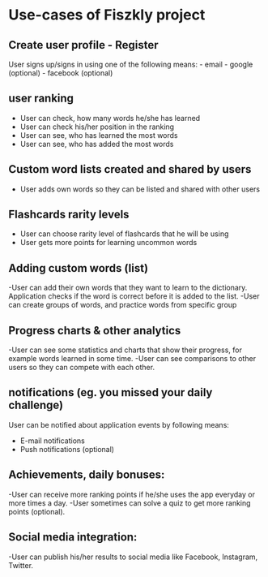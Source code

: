 # Use-cases of Fiszkly project

## Create user profile - Register
User signs up/signs in using one of the following means:
    - email
    - google (optional)
    - facebook (optional)

## user ranking
- User can check, how many words he/she has learned
- User can check his/her position in the ranking
- User can see, who has learned the most words 
- User can see, who has added the most words 

## Custom word lists created and shared by users
 - User adds own words so they can be listed and shared with other users

## Flashcards rarity levels
 - User can choose rarity level of flashcards that he will be using
 - User gets more points for learning uncommon words

## Adding custom words (list)
-User can add their own words that they want to learn to the dictionary. Application checks if the word is correct before it is added to the list.
-User can create groups of words, and practice words from specific group

## Progress charts & other analytics
-User can see some statistics and charts that show their progress, for example words learned in some time. 
-User can see comparisons to other users so they can compete with each other.

## notifications (eg. you missed your daily challenge)
User can be notified about application events by following means:
- E-mail notifications
- Push notifications (optional)

## Achievements, daily bonuses:
-User can receive more ranking points if he/she uses the app everyday or more times a day.
-User sometimes can solve a quiz to get more ranking points (optional).

## Social media integration:
-User can publish his/her results to social media like Facebook, Instagram, Twitter.
